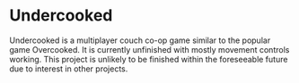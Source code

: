 # Undercooked
 
Undercooked is a multiplayer couch co-op game similar to the popular game Overcooked. It is currently unfinished with mostly movement controls working.
This project is unlikely to be finished within the foreseeable future due to interest in other projects.
